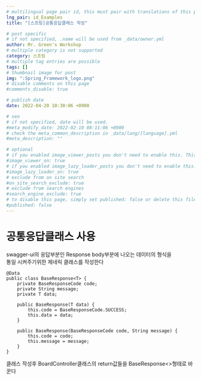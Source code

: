 ```yaml
---
# multilingual page pair id, this must pair with translations of this page. (This name must be unique)
lng_pair: id_Examples
title: "[스프링]공통응답클래스 작성"

# post specific
# if not specified, .name will be used from _data/owner.yml
author: Mr. Green's Workshop
# multiple category is not supported
category: 스프링
# multiple tag entries are possible
tags: []
# thumbnail image for post
img: ":Spring_Framework_logo.png"
# disable comments on this page
#comments_disable: true

# publish date
date: 2022-04-20 10:30:06 +0900

# seo
# if not specified, date will be used.
#meta_modify_date: 2022-02-10 08:11:06 +0900
# check the meta_common_description in _data/lang/[language].yml
#meta_description: ""

# optional
# if you enabled image_viewer_posts you don't need to enable this. This is only if image_viewer_posts = false
#image_viewer_on: true
# if you enabled image_lazy_loader_posts you don't need to enable this. This is only if image_lazy_loader_posts = false
#image_lazy_loader_on: true
# exclude from on site search
#on_site_search_exclude: true
# exclude from search engines
#search_engine_exclude: true
# to disable this page, simply set published: false or delete this file
#published: false
---
```


<!-- outline-start -->

<!-- outline-end -->
# 공통응답클래스 사용
swagger-ui의 응답부분인 Response body부분에 나오는 데이터의 형식을   
통일 시켜주기위한 제네릭 클래스를 작성한다   
```
@Data
public class BaseResponse<T> {
    private BaseResponseCode code;
    private String message;
    private T data;

    public BaseResponse(T data) {
        this.code = BaseResponseCode.SUCCESS;
        this.data = data;
    }

    public BaseResponse(BaseResponseCode code, String message) {
        this.code = code;
        this.message = message;
    }
}
```
클래스 작성후 BoardController클래스의 return값들을 BaseResponse<>형태로 바꾼다   

